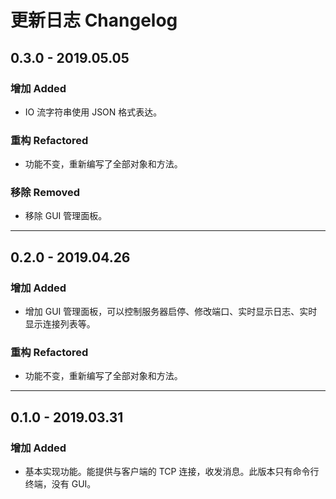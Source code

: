 # 更新日志 Changelog

## 0.3.0 - 2019.05.05

### 增加 Added

- IO 流字符串使用 JSON 格式表达。

### 重构 Refactored

- 功能不变，重新编写了全部对象和方法。

### 移除 Removed

- 移除 GUI 管理面板。

---

## 0.2.0 - 2019.04.26

### 增加 Added

- 增加 GUI 管理面板，可以控制服务器启停、修改端口、实时显示日志、实时显示连接列表等。

### 重构 Refactored

- 功能不变，重新编写了全部对象和方法。

---

## 0.1.0 - 2019.03.31

### 增加 Added

- 基本实现功能。能提供与客户端的 TCP 连接，收发消息。此版本只有命令行终端，没有 GUI。

